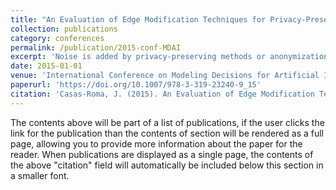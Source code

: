 ```yaml
---
title: "An Evaluation of Edge Modification Techniques for Privacy-Preserving on Graphs"
collection: publications
category: conferences
permalink: /publication/2015-conf-MDAI
excerpt: 'Noise is added by privacy-preserving methods or anonymization processes to prevent adversaries from re-identifying users in anonymous networks. The noise introduced by the anonymization steps may also affect the data, reducing its utility for subsequent data mining processes. Graph modification approaches are one of the most used and well-known methods to protect the privacy of the data. These methods converts the data by edges or vertices modifications before releasing the perturbed data. In this paper we want to analyse the edge modification techniques found in the literature covering this topic, and then empirically evaluate the information loss introduced by each of these methods. We want to point out how these methods affect the main properties and characteristics of the network, since it will help us to choose the best one to achieve a desired privacy level while preserving data utility.'
date: 2015-01-01
venue: 'International Conference on Modeling Decisions for Artificial Intelligence'
paperurl: 'https://doi.org/10.1007/978-3-319-23240-9_15'
citation: 'Casas-Roma, J. (2015). An Evaluation of Edge Modification Techniques for Privacy-Preserving on Graphs. In: Torra, V., Narukawa, T. (eds) Modeling Decisions for Artificial Intelligence. MDAI 2015. Lecture Notes in Computer Science(), vol 9321. Springer, Cham. https://doi.org/10.1007/978-3-319-23240-9_15'
---
```


The contents above will be part of a list of publications, if the user clicks the link for the publication than the contents of section will be rendered as a full page, allowing you to provide more information about the paper for the reader. When publications are displayed as a single page, the contents of the above "citation" field will automatically be included below this section in a smaller font.
